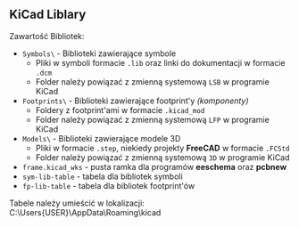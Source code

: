 ## KiCad Liblary

Zawartość Bibliotek:
- `Symbols\` - Biblioteki zawierające symbole
  - Pliki w symboli formacie `.lib` oraz linki do dokumentacji w formacie `.dcm`
  - Folder należy powiązać z zmienną systemową `LSB` w programie KiCad
- `Footprints\` - Biblioteki zawierające footprint'y _(komponenty)_
  - Foldery z footprint'ami w formacie `.kicad_mod`
  - Folder należy powiązać z zmienną systemową `LFP` w programie KiCad
- `Models\` - Biblioteki zawierające modele 3D
  - Pliki w formacie `.step`, niekiedy projekty **FreeCAD** w formacie `.FCStd`
  - Folder należy powiązać z zmienną systemową `3D` w programie KiCad
- `frame.kicad_wks` - pusta ramka dla programów **eeschema** oraz **pcbnew**
- `sym-lib-table` - tabela dla bibliotek symboli
- `fp-lib-table` - tabela dla bibliotek footprint'ów

Tabele należy umieścić w lokalizacji:
    C:\Users\{USER}\AppData\Roaming\kicad